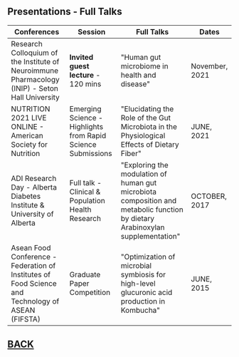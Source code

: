 
## Presentations - Full Talks

**Conferences** | **Session** | **Full Talks** | **Dates**
----------- | ------- | ----- | ---------
Research Colloquium of the Institute of Neuroimmune Pharmacology (INIP) - Seton Hall University | **Invited guest lecture** - 120 mins | "Human gut microbiome in health and disease" | November, 2021
NUTRITION 2021 LIVE ONLINE - American Society for Nutrition | Emerging Science - Highlights from Rapid Science Submissions | "Elucidating the Role of the Gut Microbiota in the Physiological Effects of Dietary Fiber" | JUNE, 2021
ADI Research Day - Alberta Diabetes Institute & University of Alberta | Full talk - Clinical & Population Health Research | "Exploring the modulation of human gut microbiota composition and metabolic function by dietary Arabinoxylan supplementation" | OCTOBER, 2017
Asean Food Conference - Federation of Institutes of Food Science and Technology of ASEAN (FIFSTA) | Graduate Paper Competition | "Optimization of microbial symbiosis for high-level glucuronic acid production in Kombucha" | JUNE, 2015





## [BACK](https://biokhoi.github.io/)

